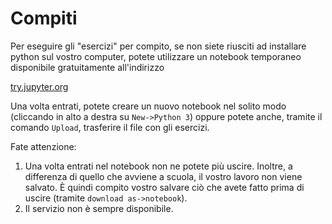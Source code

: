 # Compiti

Per eseguire gli "esercizi" per compito, se non siete riusciti ad
installare python sul vostro computer, potete utilizzare un notebook
temporaneo disponibile gratuitamente all'indirizzo

[try.jupyter.org](https://try.jupyter.org)

Una volta entrati, potete creare un nuovo notebook nel solito modo
(cliccando in alto a destra su `New->Python 3`) oppure potete anche,
tramite il comando `Upload`, trasferire il file con gli esercizi.

Fate attenzione:

1. Una volta entrati nel notebook non ne potete più uscire. Inoltre,
   a differenza di quello che avviene a scuola, il vostro lavoro non
   viene salvato. È quindi compito vostro salvare ciò che avete fatto
   prima di uscire (tramite `download as->notebook`).
2. Il servizio non è sempre disponibile.
